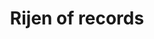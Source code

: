 ---
layout: template
title: Rijen of records
url: /databank/rijen-of-records
collection: databank
links:
---